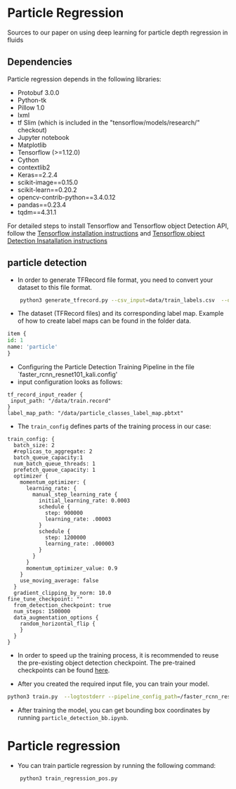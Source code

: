 # Particle Regression
Sources to our paper on using deep learning for particle depth regression in fluids

## Dependencies
Particle regression depends in the following libraries:
*   Protobuf 3.0.0
*   Python-tk
*   Pillow 1.0
*   lxml
*   tf Slim (which is included in the "tensorflow/models/research/" checkout)
*   Jupyter notebook
*   Matplotlib
*   Tensorflow (>=1.12.0)
*   Cython
*   contextlib2
*   Keras==2.2.4
*   scikit-image==0.15.0
*   scikit-learn==0.20.2
*   opencv-contrib-python==3.4.0.12
*   pandas==0.23.4
*   tqdm==4.31.1

For detailed steps to install Tensorflow and Tensorflow object Detection API, follow the [Tensorflow installation instructions](https://www.tensorflow.org/install/) and [Tensorflow object Detection Insatallation instructions](https://github.com/tensorflow/models/blob/master/research/object_detection/g3doc/installation.md)
## particle detection
* In order to generate TFRecord file format, you need to convert your dataset to this file format.
```bash
    python3 generate_tfrecord.py --csv_input=data/train_labels.csv  --output_path=train.record
```
* The dataset (TFRecord files) and its corresponding label map. Example of how to create label maps can be found in the folder data.
```python
item {
id: 1
name: 'particle'
}
```
* Configuring the Particle Detection Training Pipeline in the file `faster_rcnn_resnet101_kali.config'
 * input configuration looks as follows:
 ```
tf_record_input_reader {
  input_path: "/data/train.record"
}
label_map_path: "/data/particle_classes_label_map.pbtxt"
```
 * The `train_config` defines parts of the training process in our case:
 ```
 train_config: {
   batch_size: 2
   #replicas_to_aggregate: 2
   batch_queue_capacity:1
   num_batch_queue_threads: 1
   prefetch_queue_capacity: 1
   optimizer {
     momentum_optimizer: {
       learning_rate: {
         manual_step_learning_rate {
           initial_learning_rate: 0.0003
           schedule {
             step: 900000
             learning_rate: .00003
           }
           schedule {
             step: 1200000
             learning_rate: .000003
           }
         }
       }
       momentum_optimizer_value: 0.9
     }
     use_moving_average: false
   }
   gradient_clipping_by_norm: 10.0
 fine_tune_checkpoint: ""
   from_detection_checkpoint: true
   num_steps: 1500000
   data_augmentation_options {
     random_horizontal_flip {
     }
   }
 }
```
 * In order to speed up the training process, it is recommended to reuse the pre-existing object detection checkpoint. The pre-trained checkpoints can be found [here](https://github.com/tensorflow/models/blob/master/research/object_detection/g3doc/detection_model_zoo.md).


* After you created the required input file, you can train your model.
```bash
python3 train.py  --logtostderr --pipeline_config_path=/faster_rcnn_resnet101_kali.config  --train_dir=
```
* After training the model, you can get bounding box coordinates by running `particle_detection_bb.ipynb`.



# Particle regression
* You can train particle regression by running the following command:
```bash
    python3 train_regression_pos.py
```
